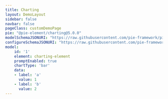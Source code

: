 ```yaml
---
title: Charting
layout: DemoLayout
sidebar: false
navbar: false
pageClass: customDemoPage
pie: "@pie-element/charting@5.0.0"
modelSchemaJSONURI: "https://raw.githubusercontent.com/pie-framework/pie-elements/develop/packages/charting/docs/pie-schema.json"
configureSchemaJSONURI: "https://raw.githubusercontent.com/pie-framework/pie-elements/develop/packages/charting/docs/config-schema.json"
model:
    id: '1'
    element: charting-element
    promptEnabled: true
    chartType: 'bar'
    data:
    - label: 'a'
      value: 1
    - label: 'b'
      value: 2
---
```

